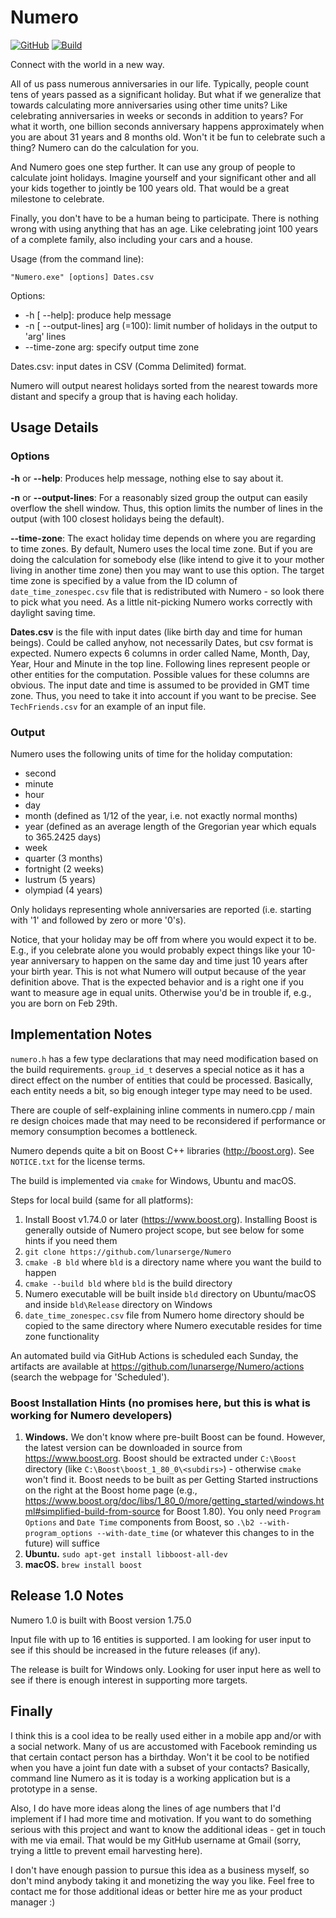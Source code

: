 # Numero

[![GitHub](https://img.shields.io/github/license/lunarserge/Numero)](https://github.com/lunarserge/Numero/blob/master/LICENSE)
[![Build](https://github.com/lunarserge/Numero/actions/workflows/build.yml/badge.svg?branch=master)](https://github.com/lunarserge/Numero/actions/workflows/build.yml)

Connect with the world in a new way.

All of us pass numerous anniversaries in our life. Typically, people count tens of years passed as a significant holiday.
But what if we generalize that towards calculating more anniversaries using other time units? Like celebrating anniversaries in weeks or seconds in addition to years?
For what it worth, one billion seconds anniversary happens approximately when you are about 31 years and 8 months old. Won't it be fun to celebrate such a thing? Numero can do the calculation for you.

And Numero goes one step further. It can use any group of people to calculate joint holidays. Imagine yourself and your significant other and all your kids together to jointly be 100 years old.
That would be a great milestone to celebrate.

Finally, you don't have to be a human being to participate. There is nothing wrong with using anything that has an age.
Like celebrating joint 100 years of a complete family, also including your cars and a house.

Usage (from the command line):

    "Numero.exe" [options] Dates.csv

Options:
* -h [ --help]:                    produce help message
* -n [ --output-lines] arg (=100): limit number of holidays in the output to 'arg' lines
* --time-zone arg:                 specify output time zone

Dates.csv: input dates in CSV (Comma Delimited) format.

Numero will output nearest holidays sorted from the nearest towards more distant and specify a group that is having each holiday.

## Usage Details

### Options

**-h** or **--help**: Produces help message, nothing else to say about it.

**-n** or **--output-lines**: For a reasonably sized group the output can easily overflow the shell window. Thus, this option limits the number of lines in the output (with 100 closest holidays being the default).

**--time-zone**: The exact holiday time depends on where you are regarding to time zones. By default, Numero uses the local time zone.
But if you are doing the calculation for somebody else (like intend to give it to your mother living in another time zone) then you may want to use this option.
The target time zone is specified by a value from the ID column of `date_time_zonespec.csv` file that is redistributed with Numero - so look there to pick what you need.
As a little nit-picking Numero works correctly with daylight saving time.

**Dates.csv** is the file with input dates (like birth day and time for human beings). Could be called anyhow, not necessarily Dates, but csv format is expected.
Numero expects 6 columns in order called Name, Month, Day, Year, Hour and Minute in the top line. Following lines represent people or other entities for the computation.
Possible values for these columns are obvious. The input date and time is assumed to be provided in GMT time zone. Thus, you need to take it into account if you want to be precise.
See `TechFriends.csv` for an example of an input file.

### Output

Numero uses the following units of time for the holiday computation:
* second
* minute
* hour
* day
* month (defined as 1/12 of the year, i.e. not exactly normal months)
* year (defined as an average length of the Gregorian year which equals to 365.2425 days)
* week
* quarter (3 months)
* fortnight (2 weeks)
* lustrum (5 years)
* olympiad (4 years)

Only holidays representing whole anniversaries are reported (i.e. starting with '1' and followed by zero or more '0's).

Notice, that your holiday may be off from where you would expect it to be.
E.g., if you celebrate alone you would probably expect things like your 10-year anniversary to happen on the same day and time just 10 years after your birth year.
This is not what Numero will output because of the year definition above. That is the expected behavior and is a right one if you want to measure age in equal units.
Otherwise you'd be in trouble if, e.g., you are born on Feb 29th.

## Implementation Notes

`numero.h` has a few type declarations that may need modification based on the build requirements.
`group_id_t` deserves a special notice as it has a direct effect on the number of entities that could be processed. Basically, each entity needs a bit, so big enough integer type may need to be used.

There are couple of self-explaining inline comments in numero.cpp / main re design choices made that may need to be reconsidered if performance or memory consumption becomes a bottleneck.

Numero depends quite a bit on Boost C++ libraries (http://boost.org). See `NOTICE.txt` for the license terms.

The build is implemented via `cmake` for Windows, Ubuntu and macOS.

Steps for local build (same for all platforms):
1. Install Boost v1.74.0 or later (https://www.boost.org). Installing Boost is generally outside of Numero project scope,
but see below for some hints if you need them
2. `git clone https://github.com/lunarserge/Numero`
3. `cmake -B bld` where `bld` is a directory name where you want the build to happen
4. `cmake --build bld` where `bld` is the build directory
5. Numero executable will be built inside `bld` directory on Ubuntu/macOS and inside `bld\Release` directory on Windows
6. `date_time_zonespec.csv` file from Numero home directory should be copied to the same directory where Numero executable resides for time zone functionality

An automated build via GitHub Actions is scheduled each Sunday, the artifacts are available at https://github.com/lunarserge/Numero/actions
(search the webpage for 'Scheduled').

### Boost Installation Hints (no promises here, but this is what is working for Numero developers)

1. **Windows.** We don't know where pre-built Boost can be found. However, the latest version can be downloaded in source from https://www.boost.org. Boost should be extracted under `C:\Boost` directory (like `C:\Boost\boost_1_80_0\<subdirs>`) - otherwise `cmake` won't find it. Boost needs to be built as per Getting Started instructions on the right at the Boost home page (e.g., https://www.boost.org/doc/libs/1_80_0/more/getting_started/windows.html#simplified-build-from-source for Boost 1.80). You only need `Program Options` and `Date Time` components from Boost, so `.\b2 --with-program_options --with-date_time` (or whatever this changes to in the future) will suffice
2. **Ubuntu.** `sudo apt-get install libboost-all-dev`
3. **macOS.** `brew install boost`

## Release 1.0 Notes

Numero 1.0 is built with Boost version 1.75.0

Input file with up to 16 entities is supported. I am looking for user input to see if this should be increased in the future releases (if any).

The release is built for Windows only. Looking for user input here as well to see if there is enough interest in supporting more targets.

## Finally

I think this is a cool idea to be really used either in a mobile app and/or with a social network. Many of us are accustomed with Facebook reminding us that certain contact person has a birthday.
Won't it be cool to be notified when you have a joint fun date with a subset of your contacts? Basically, command line Numero as it is today is a working application but is a prototype in a sense.

Also, I do have more ideas along the lines of age numbers that I'd implement if I had more time and motivation.
If you want to do something serious with this project and want to know the additional ideas - get in touch with me via email.
That would be my GitHub username at Gmail (sorry, trying a little to prevent email harvesting here).

I don't have enough passion to pursue this idea as a business myself, so don't mind anybody taking it and monetizing the way you like.
Feel free to contact me for those additional ideas or better hire me as your product manager :)
